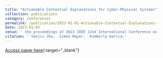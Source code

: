 ```yaml
---
title: "Actionable Contextual Explanations for Cyber-Physical Systems"
collection: publications
category: conferences
permalink: /publication/2023-01-01-Actionable-Contextual-Explanations-for-Cyber-Physical-Systems
date: 2023-01-01
venue: ' the proceedings of 2023 IEEE 22nd International Conference on Trust, Security and Privacy in Computing and Communications (TrustCom)'
citation: ' Sanjiv Jha,  Simon Mayer,  Kimberly Garcia.'
---
```

[Access paper here](https://doi.org/10.1109/TrustCom60117.2023.00255){:target="_blank"}
